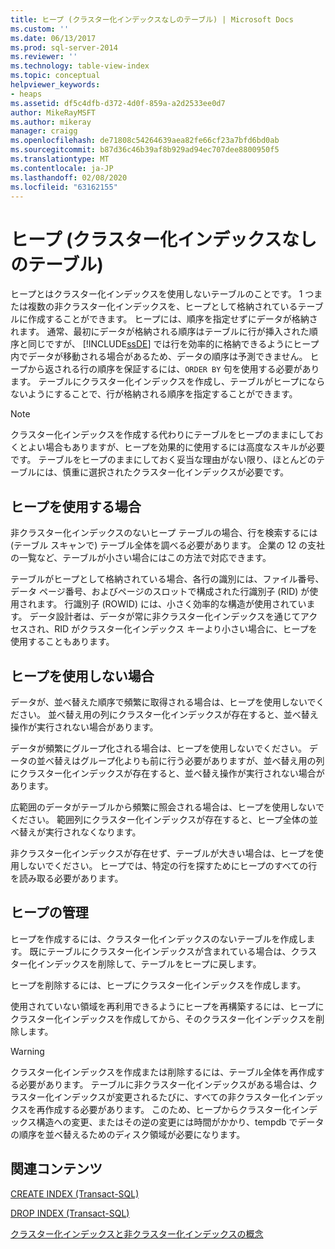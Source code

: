 ```yaml
---
title: ヒープ (クラスター化インデックスなしのテーブル) | Microsoft Docs
ms.custom: ''
ms.date: 06/13/2017
ms.prod: sql-server-2014
ms.reviewer: ''
ms.technology: table-view-index
ms.topic: conceptual
helpviewer_keywords:
- heaps
ms.assetid: df5c4dfb-d372-4d0f-859a-a2d2533ee0d7
author: MikeRayMSFT
ms.author: mikeray
manager: craigg
ms.openlocfilehash: de71808c54264639aea82fe66cf23a7bfd6bd0ab
ms.sourcegitcommit: b87d36c46b39af8b929ad94ec707dee8800950f5
ms.translationtype: MT
ms.contentlocale: ja-JP
ms.lasthandoff: 02/08/2020
ms.locfileid: "63162155"
---
```

# <a name="heaps-tables-without-clustered-indexes"></a>ヒープ (クラスター化インデックスなしのテーブル)
  ヒープとはクラスター化インデックスを使用しないテーブルのことです。 1 つまたは複数の非クラスター化インデックスを、ヒープとして格納されているテーブルに作成することができます。 ヒープには、順序を指定せずにデータが格納されます。 通常、最初にデータが格納される順序はテーブルに行が挿入された順序と同じですが、 [!INCLUDE[ssDE](../../includes/ssde-md.md)] では行を効率的に格納できるようにヒープ内でデータが移動される場合があるため、データの順序は予測できません。 ヒープから返される行の順序を保証するには、`ORDER BY` 句を使用する必要があります。 テーブルにクラスター化インデックスを作成し、テーブルがヒープにならないようにすることで、行が格納される順序を指定することができます。  
  
> [!NOTE]  
>  クラスター化インデックスを作成する代わりにテーブルをヒープのままにしておくとよい場合もありますが、ヒープを効果的に使用するには高度なスキルが必要です。 テーブルをヒープのままにしておく妥当な理由がない限り、ほとんどのテーブルには、慎重に選択されたクラスター化インデックスが必要です。  
  
## <a name="when-to-use-a-heap"></a>ヒープを使用する場合  
 非クラスター化インデックスのないヒープ テーブルの場合、行を検索するには (テーブル スキャンで) テーブル全体を調べる必要があります。 企業の 12 の支社の一覧など、テーブルが小さい場合にはこの方法で対応できます。  
  
 テーブルがヒープとして格納されている場合、各行の識別には、ファイル番号、データ ページ番号、およびページのスロットで構成された行識別子 (RID) が使用されます。 行識別子 (ROWID) には、小さく効率的な構造が使用されています。 データ設計者は、データが常に非クラスター化インデックスを通じてアクセスされ、RID がクラスター化インデックス キーより小さい場合に、ヒープを使用することもあります。  
  
## <a name="when-not-to-use-a-heap"></a>ヒープを使用しない場合  
 データが、並べ替えた順序で頻繁に取得される場合は、ヒープを使用しないでください。 並べ替え用の列にクラスター化インデックスが存在すると、並べ替え操作が実行されない場合があります。  
  
 データが頻繁にグループ化される場合は、ヒープを使用しないでください。 データの並べ替えはグループ化よりも前に行う必要がありますが、並べ替え用の列にクラスター化インデックスが存在すると、並べ替え操作が実行されない場合があります。  
  
 広範囲のデータがテーブルから頻繁に照会される場合は、ヒープを使用しないでください。  範囲列にクラスター化インデックスが存在すると、ヒープ全体の並べ替えが実行されなくなります。  
  
 非クラスター化インデックスが存在せず、テーブルが大きい場合は、ヒープを使用しないでください。 ヒープでは、特定の行を探すためにヒープのすべての行を読み取る必要があります。  
  
## <a name="managing-heaps"></a>ヒープの管理  
 ヒープを作成するには、クラスター化インデックスのないテーブルを作成します。 既にテーブルにクラスター化インデックスが含まれている場合は、クラスター化インデックスを削除して、テーブルをヒープに戻します。  
  
 ヒープを削除するには、ヒープにクラスター化インデックスを作成します。  
  
 使用されていない領域を再利用できるようにヒープを再構築するには、ヒープにクラスター化インデックスを作成してから、そのクラスター化インデックスを削除します。  
  
> [!WARNING]  
>  クラスター化インデックスを作成または削除するには、テーブル全体を再作成する必要があります。 テーブルに非クラスター化インデックスがある場合は、クラスター化インデックスが変更されるたびに、すべての非クラスター化インデックスを再作成する必要があります。 このため、ヒープからクラスター化インデックス構造への変更、またはその逆の変更には時間がかかり、tempdb でデータの順序を並べ替えるためのディスク領域が必要になります。  
  
## <a name="related-content"></a>関連コンテンツ  
 [CREATE INDEX &#40;Transact-SQL&#41;](/sql/t-sql/statements/create-index-transact-sql)  
  
 [DROP INDEX &#40;Transact-SQL&#41;](/sql/t-sql/statements/drop-index-transact-sql)  
  
 [クラスター化インデックスと非クラスター化インデックスの概念](clustered-and-nonclustered-indexes-described.md)  
  
  
